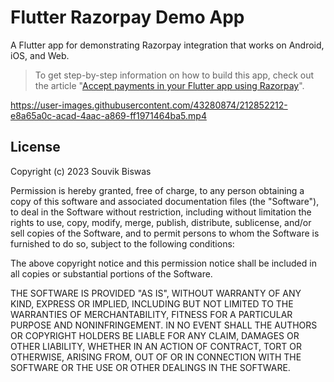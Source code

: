 # Flutter Razorpay Demo App

A Flutter app for demonstrating Razorpay integration that works on Android, iOS, and Web.

> To get step-by-step information on how to build this app, check out the article "[Accept payments in your Flutter app using Razorpay](https://blog.flutterflow.io/accept-payments-in-your-flutter-app-using-razorpay)".

https://user-images.githubusercontent.com/43280874/212852212-e8a65a0c-acad-4aac-a869-ff1971464ba5.mp4


## License

Copyright (c) 2023 Souvik Biswas

Permission is hereby granted, free of charge, to any person obtaining a copy
of this software and associated documentation files (the "Software"), to deal
in the Software without restriction, including without limitation the rights
to use, copy, modify, merge, publish, distribute, sublicense, and/or sell
copies of the Software, and to permit persons to whom the Software is
furnished to do so, subject to the following conditions:

The above copyright notice and this permission notice shall be included in all
copies or substantial portions of the Software.

THE SOFTWARE IS PROVIDED "AS IS", WITHOUT WARRANTY OF ANY KIND, EXPRESS OR
IMPLIED, INCLUDING BUT NOT LIMITED TO THE WARRANTIES OF MERCHANTABILITY,
FITNESS FOR A PARTICULAR PURPOSE AND NONINFRINGEMENT. IN NO EVENT SHALL THE
AUTHORS OR COPYRIGHT HOLDERS BE LIABLE FOR ANY CLAIM, DAMAGES OR OTHER
LIABILITY, WHETHER IN AN ACTION OF CONTRACT, TORT OR OTHERWISE, ARISING FROM,
OUT OF OR IN CONNECTION WITH THE SOFTWARE OR THE USE OR OTHER DEALINGS IN THE
SOFTWARE.
